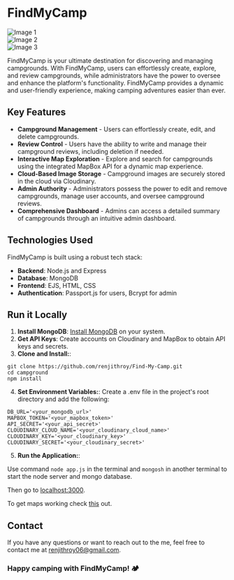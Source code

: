 # FindMyCamp

![Image 1](https://i.imgur.com/vxlwxfO.png)  
![Image 2](https://i.imgur.com/RSdHpky.png)  
![Image 3](https://i.imgur.com/3oU80lM.png)  

FindMyCamp is your ultimate destination for discovering and managing campgrounds. With FindMyCamp, users can effortlessly create, explore, and review campgrounds, while administrators have the power to oversee and enhance the platform's functionality. FindMyCamp provides a dynamic and user-friendly experience, making camping adventures easier than ever.

## Key Features
- **Campground Management** - Users can effortlessly create, edit, and delete campgrounds.
- **Review Control** - Users have the ability to write and manage their campground reviews, including deletion if needed.
- **Interactive Map Exploration** - Explore and search for campgrounds using the integrated MapBox API for a dynamic map experience.
- **Cloud-Based Image Storage** - Campground images are securely stored in the cloud via Cloudinary.
- **Admin Authority** - Administrators possess the power to edit and remove campgrounds, manage user accounts, and oversee campground reviews.
- **Comprehensive Dashboard** - Admins can access a detailed summary of campgrounds through an intuitive admin dashboard.

## Technologies Used

FindMyCamp is built using a robust tech stack:

- **Backend**: Node.js and Express
- **Database**: MongoDB
- **Frontend**: EJS, HTML, CSS
- **Authentication**: Passport.js for users, Bcrypt for admin

## Run it Locally
1. **Install MongoDB**: [Install MongoDB](https://www.mongodb.com/) on your system.
2. **Get API Keys**: Create accounts on Cloudinary and MapBox to obtain API keys and secrets.
3. **Clone and Install:**:

```
git clone https://github.com/renjithroy/Find-My-Camp.git
cd campground
npm install
```

4. **Set Environment Variables:**:
Create a .env file in the project's root directory and add the following:  

```
DB_URL='<your_mongodb_url>'
MAPBOX_TOKEN='<your_mapbox_token>'
API_SECRET='<your_api_secret>'
CLOUDINARY_CLOUD_NAME='<your_cloudinary_cloud_name>'
CLOUDINARY_KEY='<your_cloudinary_key>'
CLOUDINARY_SECRET='<your_cloudinary_secret>'
```

5. **Run the Application:**:

Use command ```node app.js``` in the terminal and ```mongosh``` in another terminal to start the node server and mongo database.

Then go to [localhost:3000](http://localhost:3000/).

To get maps working check [this](https://docs.mapbox.com/) out.

## Contact

If you have any questions or want to reach out to the me, feel free to contact me at [renjithroy06@gmail.com](mailto:renjithroy06@gmail.com).

### Happy camping with FindMyCamp! 🏕️
